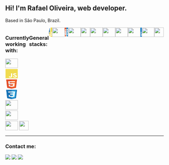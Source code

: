 ## Hi! I'm Rafael Oliveira, web developer.
Based in São Paulo, Brazil.
<div style="display: flex;
    justify-content: space-evenly;">
  <div style="display: inline_block">
    <h3>Currently working with:</h3>
    <a href="https://github.com/Raf1nho/" title="PHP"><img src="https://cdn.jsdelivr.net/gh/devicons/devicon/icons/php/php-plain.svg" height="30" width="40"></a>
    <a href="https://github.com/Raf1nho/" title="Javascript"><img src="https://raw.githubusercontent.com/devicons/devicon/master/icons/javascript/javascript-plain.svg" height="30" width="40"></a>
    <a href="https://github.com/Raf1nho/" title="HTML5"><img src="https://raw.githubusercontent.com/devicons/devicon/master/icons/html5/html5-original.svg" height="30" width="40"></a>
    <a href="https://github.com/Raf1nho/" title="CSS3"><img src="https://raw.githubusercontent.com/devicons/devicon/master/icons/css3/css3-original.svg" height="30" width="40"></a>
    <a href="https://github.com/Raf1nho/" title="MySQL"><img src="https://cdn.jsdelivr.net/gh/devicons/devicon/icons/mysql/mysql-plain.svg" height="30" width="40"></a>
    <a href="https://github.com/Raf1nho/" title="GIT"><img src="https://cdn.jsdelivr.net/gh/devicons/devicon/icons/git/git-plain.svg" height="30" width="40"></a>
    <a href="https://github.com/Raf1nho/" title="Docker"><img src="https://cdn.jsdelivr.net/gh/devicons/devicon/icons/docker/docker-plain.svg" height="30" width="40"></a>
    <a href="https://github.com/Raf1nho/" title="Symfony"><img src="https://www.vendev.in/assets/img/symfony.png" height="30" width="30"></a>
  </div>
  <hr>
    <h3>General stacks:</h3>
    <a href="https://github.com/Raf1nho/" title="Python"><img src="https://raw.githubusercontent.com/devicons/devicon/master/icons/python/python-original.svg" height="30" width="40"></a>
    <a href="https://github.com/Raf1nho/" title="Javascript"><img src="https://raw.githubusercontent.com/devicons/devicon/master/icons/javascript/javascript-plain.svg" height="30" width="40"></a>
    <a href="https://github.com/Raf1nho/" title="PHP"><img src="https://cdn.jsdelivr.net/gh/devicons/devicon/icons/php/php-plain.svg" height="30" width="40"></a>
    <a href="https://github.com/Raf1nho/" title="HTML5"><img src="https://raw.githubusercontent.com/devicons/devicon/master/icons/html5/html5-original.svg" height="30" width="40"></a>
    <a href="https://github.com/Raf1nho/" title="CSS3"><img src="https://raw.githubusercontent.com/devicons/devicon/master/icons/css3/css3-original.svg" height="30" width="40"></a>
    <a href="https://github.com/Raf1nho/" title="MySQL"><img src="https://cdn.jsdelivr.net/gh/devicons/devicon/icons/mysql/mysql-plain.svg" height="30" width="40"></a>
    <a href="https://github.com/Raf1nho/" title="GIT"><img src="https://cdn.jsdelivr.net/gh/devicons/devicon/icons/git/git-plain.svg" height="30" width="30"></a>
    <a href="https://github.com/Raf1nho/" title="Vue.Js"><img src="https://cdn.jsdelivr.net/gh/devicons/devicon/icons/vuejs/vuejs-original.svg" height="30" width="40"></a>
    <a href="https://github.com/Raf1nho/" title="ReactJS"><img src="https://cdn.jsdelivr.net/gh/devicons/devicon/icons/react/react-original.svg" height="30" width="40"></a>
    <a href="https://github.com/Raf1nho/" title="Svelte"><img src="https://cdn.jsdelivr.net/gh/devicons/devicon/icons/svelte/svelte-original.svg" height="30" width="40"></a>
    <a href="https://github.com/Raf1nho/" title="Angular"><img src="https://cdn.jsdelivr.net/gh/devicons/devicon/icons/angularjs/angularjs-plain.svg" height="30" width="40"></a>
    <a href="https://github.com/Raf1nho/" title="Typescript"><img src="https://raw.githubusercontent.com/devicons/devicon/master/icons/typescript/typescript-plain.svg" height="30" width="30"></a>
    <a href="https://github.com/Raf1nho/" title="Docker"><img src="https://cdn.jsdelivr.net/gh/devicons/devicon/icons/docker/docker-plain.svg" height="30" width="40"></a>
    <a href="https://github.com/Raf1nho/" title="Symfony"><img src="https://www.vendev.in/assets/img/symfony.png" height="30" width="30"></a>
  </div>
  </div>
    <hr>
    <h3>Contact me:</h3>
<div>
<div>
  <a href="https://raf1nho.github.io/portfolio/">
</div>
  <div style="display">
  <a href="https://www.linkedin.com/in/rafael-wos96/" target="_blank"><img src="https://img.shields.io/badge/-LinkedIn-%230077B5?style=for-the-badge&logo=linkedin&logoColor=white"></a>
  <a href = "mailto:rafaelwos96@gmail.com"><img src="https://img.shields.io/badge/-Gmail-%23333?style=for-the-badge&logo=gmail&logoColor=white"></a>
  <a href="https://twitter.com/raf1nho" target="_blank"><img src="https://img.shields.io/badge/Twitter-1DA1F2?style=for-the-badge&logo=twitter&logoColor=white"></a>  
</div>
